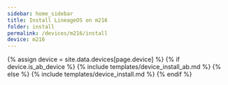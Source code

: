 ```yaml
---
sidebar: home_sidebar
title: Install LineageOS on m216
folder: install
permalink: /devices/m216/install
device: m216
---
```

{% assign device = site.data.devices[page.device] %}
{% if device.is_ab_device %}
{% include templates/device_install_ab.md %}
{% else %}
{% include templates/device_install.md %}
{% endif %}
